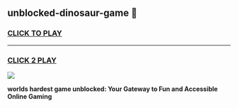 
## unblocked-dinosaur-game 👋
<h3>
<a href="https://premium.freeplayer.one?title=unblocked-dinosaur-game&ref=14F">CLICK TO PLAY</a></h3>
<hr>

<h3>
<a href="https://premium.freeplayer.one?title=unblocked-dinosaur-game&ref=14F">CLICK 2 PLAY</a>
  
</h3>

<a href="https://premium.freeplayer.one?title=unblocked-dinosaur-game&ref=12F/"><img src="https://clearcache.store/games.png"></a>


**worlds hardest game unblocked: Your Gateway to Fun and Accessible Online Gaming**
